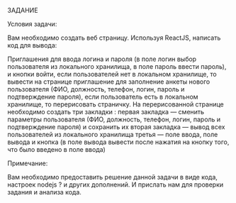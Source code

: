 ЗАДАНИЕ


Условия задачи:

Вам необходимо создать веб страницу.  Используя ReactJS, написать код для вывода:

Приглашения для ввода логина и пароля (в поле логин выбор пользователя из локального хранилища, в поле пароль ввести пароль), и кнопки войти,  если пользователей нет в локальном хранилище, то вывести на странице приглашение для заполнение анкеты нового пользователя (ФИО, должность, телефон, логин, пароль и подтверждение пароля),   если пользователь есть в локальном хранилище, то перерисовать страничку.
На перерисованной странице необходимо создать  три закладки :
первая закладка — сменить параметры пользователя (ФИО, должность, телефон, логин, пароль и подтверждение пароля) и сохранить их
вторая закладка — вывод всех пользователей из локального хранилища
третья — поле ввода, поле вывода и кнопка (в поле вывода вывести после нажатия на кнопку того, что было введено в поле ввода)

Примечание:

Вам необходимо предоставить решение данной задачи в виде кода, настроек nodejs ? и других дополнений. И прислать нам для проверки задания и анализа кода.
